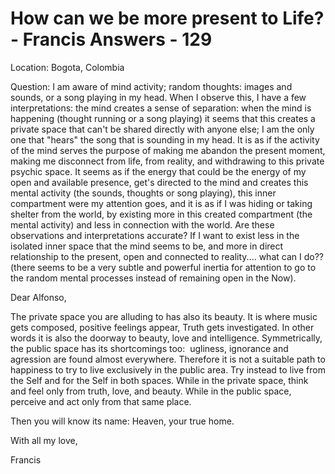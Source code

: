 # How can we be more present to Life? - Francis Answers - 129

Location: Bogota, Colombia&nbsp;

Question: I am aware of mind activity; random thoughts: images and sounds, or a song playing in my head. When I observe this, I have a few interpretations: the mind creates a sense of separation: when the mind is happening (thought running or a song playing) it seems that this creates a private space that can't be shared directly with anyone else; I am the only one that &quot;hears&quot; the song that is sounding in my head. It is as if the activity of the mind serves the purpose of making me abandon the present moment, making me disconnect from life, from reality, and withdrawing to this private psychic space. It seems as if the energy that could be the energy of my open and available presence, get's directed to the mind and creates this mental activity (the sounds, thoughts or song playing), this inner compartment were my attention goes, and it is as if I was hiding or taking shelter from the world, by existing more in this created compartment (the mental activity) and less in connection with the world. Are these observations and interpretations accurate? If I want to exist less in the isolated inner space that the mind seems to be, and more in direct relationship to the present, open and connected to reality.... what can I do?? (there seems to be a very subtle and powerful inertia for attention to go to the random mental processes instead of remaining open in the Now).

Dear Alfonso,

The private space you are alluding to has also its beauty. It is where music gets composed, positive feelings appear, Truth gets investigated. In other words it is also the doorway to beauty, love and intelligence. Symmetrically, the public space has its shortcomings too:&nbsp; ugliness, ignorance and agression are found almost everywhere. Therefore it is not a suitable path to happiness to try to live exclusively in the public area. Try instead to live from the Self and for the Self in both spaces. While in the private space, think and feel only from truth, love, and beauty. While in the public space, perceive and act only from that same place.

Then you will know its name: Heaven, your true home.

With all my love,

Francis




  








